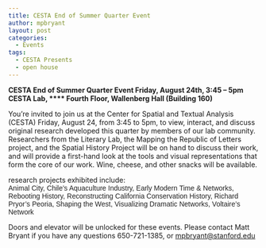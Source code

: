 ```yaml
---
title: CESTA End of Summer Quarter Event
author: mpbryant
layout: post
categories:
  - Events
tags:
  - CESTA Presents
  - open house
---
```

**CESTA End of Summer Quarter Event
Friday, August 24th, 3:45 &#8211; 5pm
CESTA Lab, **** Fourth Floor, Wallenberg Hall (Building 160)**

You&#8217;re invited to join us at the Center for Spatial and Textual Analysis (CESTA) Friday, August 24, from 3:45 to 5pm, to view, interact, and discuss original research developed this quarter by members of our lab community. Researchers from the Literary Lab, the Mapping the Republic of Letters project, and the Spatial History Project will be on hand to discuss their work, and will provide a first-hand look at the tools and visual representations that form the core of our work. Wine, cheese, and other snacks will be available.

research projects exhibited include:<span style="color: #222222; font-family: arial,sans-serif;"><br /> Animal City, Chile&#8217;s Aquaculture Industry, Early Modern Time & Networks, Rebooting History, Reconstructing California Conservation History, Richard Pryor&#8217;s Peoria, Shaping the West, Visualizing Dramatic Networks, Voltaire&#8217;s Network</span>

Doors and elevator will be unlocked for these events. Please contact Matt Bryant if you have any questions 650-721-1385, or mpbryant@stanford.edu
